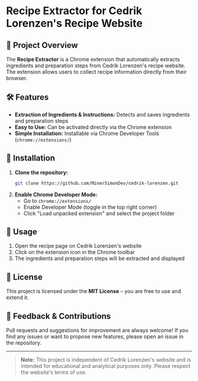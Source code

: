 # Recipe Extractor for Cedrik Lorenzen's Recipe Website

## 🌟 Project Overview
The **Recipe Extractor** is a Chrome extension that automatically extracts ingredients and preparation steps from Cedrik Lorenzen's recipe website. The extension allows users to collect recipe information directly from their browser.

## 🛠️ Features
- **Extraction of Ingredients & Instructions:** Detects and saves ingredients and preparation steps
- **Easy to Use:** Can be activated directly via the Chrome extension
- **Simple Installation:** Installable via Chrome Developer Tools (`chrome://extensions/`)

## 📖 Installation
1. **Clone the repository:**
   ```bash
   git clone https://github.com/MinerSimonDev/cedrik-lorenzen.git
   ```
2. **Enable Chrome Developer Mode:**
   - Go to `chrome://extensions/`
   - Enable Developer Mode (toggle in the top right corner)
   - Click "Load unpacked extension" and select the project folder

## 🔧 Usage
1. Open the recipe page on Cedrik Lorenzen's website
2. Click on the extension icon in the Chrome toolbar
3. The ingredients and preparation steps will be extracted and displayed

## 📝 License
This project is licensed under the **MIT License** – you are free to use and extend it.

## 💬 Feedback & Contributions
Pull requests and suggestions for improvement are always welcome! If you find any issues or want to propose new features, please open an issue in the repository.

---

> **Note:** This project is independent of Cedrik Lorenzen's website and is intended for educational and analytical purposes only. Please respect the website's terms of use.

